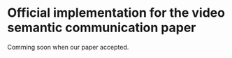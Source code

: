 # Official implementation for the video semantic communication paper
Comming soon when our paper accepted.
